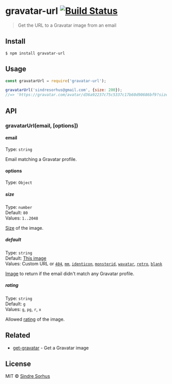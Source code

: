 # gravatar-url [![Build Status](https://travis-ci.org/sindresorhus/gravatar-url.svg?branch=master)](https://travis-ci.org/sindresorhus/gravatar-url)

> Get the URL to a Gravatar image from an email


## Install

```
$ npm install gravatar-url
```


## Usage

```js
const gravatarUrl = require('gravatar-url');

gravatarUrl('sindresorhus@gmail.com', {size: 200});
//=> 'https://gravatar.com/avatar/d36a92237c75c5337c17b60d90686bf9?size=200'
```


## API

### gravatarUrl(email, [options])

#### email

Type: `string`

Email matching a Gravatar profile.

#### options

Type: `Object`

##### size

Type: `number`<br>
Default: `80`<br>
Values: `1..2048`

[Size](https://en.gravatar.com/site/implement/images/#size) of the image.

##### default

Type: `string`<br>
Default: [This image](https://gravatar.com/avatar/00000000000000000000000000000000)<br>
Values: Custom URL or [`404`](https://gravatar.com/avatar/5cc22f8c06631cccead907acbb627b69?default=404), [`mm`](https://gravatar.com/avatar/5cc22f8c06631cccead907acbb627b69?default=mm), [`identicon`](https://gravatar.com/avatar/5cc22f8c06631cccead907acbb627b69?default=identicon), [`monsterid`](https://gravatar.com/avatar/5cc22f8c06631cccead907acbb627b69?default=monsterid), [`wavatar`](https://gravatar.com/avatar/5cc22f8c06631cccead907acbb627b69?default=wavatar), [`retro`](https://gravatar.com/avatar/5cc22f8c06631cccead907acbb627b69?default=retro), [`blank`](https://gravatar.com/avatar/5cc22f8c06631cccead907acbb627b69?default=blank)

[Image](https://en.gravatar.com/site/implement/images/#default-image) to return if the email didn't match any Gravatar profile.

##### rating

Type: `string`<br>
Default: `g`<br>
Values: `g`, `pg`, `r`, `x`

Allowed [rating](https://en.gravatar.com/site/implement/images/#rating) of the image.


## Related

- [get-gravatar](https://github.com/sindresorhus/get-gravatar) - Get a Gravatar image


## License

MIT © [Sindre Sorhus](https://sindresorhus.com)
